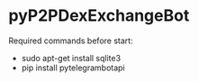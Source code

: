 # pyP2PDexExchangeBot

Required commands before start:
 - sudo apt-get install sqlite3
 - pip install pytelegrambotapi
